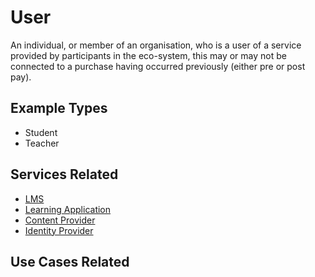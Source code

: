 # User

An individual, or member of an organisation, who is a user of a service provided by participants in the eco-system, this may or may not be connected to a purchase having occurred previously (either pre or post pay).

## Example Types

  - Student
  - Teacher

## Services Related

  - [LMS](../services/lms.md)
  - [Learning Application](../services/learning-application.md)
  - [Content Provider](../services/content-provider.md)
  - [Identity Provider](../services/identity-provider.md)

## Use Cases Related
